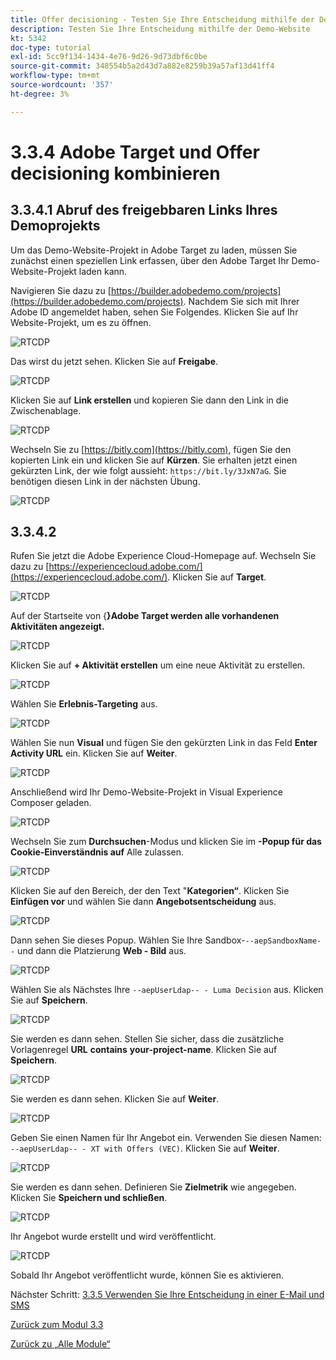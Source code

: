 ```yaml
---
title: Offer decisioning - Testen Sie Ihre Entscheidung mithilfe der Demo-Website
description: Testen Sie Ihre Entscheidung mithilfe der Demo-Website
kt: 5342
doc-type: tutorial
exl-id: 5cc9f134-1434-4e76-9d26-9d73dbf6c0be
source-git-commit: 348554b5a2d43d7a882e8259b39a57af13d41ff4
workflow-type: tm+mt
source-wordcount: '357'
ht-degree: 3%

---
```


# 3.3.4 Adobe Target und Offer decisioning kombinieren

## 3.3.4.1 Abruf des freigebbaren Links Ihres Demoprojekts

Um das Demo-Website-Projekt in Adobe Target zu laden, müssen Sie zunächst einen speziellen Link erfassen, über den Adobe Target Ihr Demo-Website-Projekt laden kann.

Navigieren Sie dazu zu [https://builder.adobedemo.com/projects](https://builder.adobedemo.com/projects). Nachdem Sie sich mit Ihrer Adobe ID angemeldet haben, sehen Sie Folgendes. Klicken Sie auf Ihr Website-Projekt, um es zu öffnen.

![RTCDP](./images/builder1.png)

Das wirst du jetzt sehen. Klicken Sie auf **Freigabe**.

![RTCDP](./images/builder2.png)

Klicken Sie auf **Link erstellen** und kopieren Sie dann den Link in die Zwischenablage.

![RTCDP](./images/builder3.png)

Wechseln Sie zu [https://bitly.com](https://bitly.com), fügen Sie den kopierten Link ein und klicken Sie auf **Kürzen**. Sie erhalten jetzt einen gekürzten Link, der wie folgt aussieht: `https://bit.ly/3JxN7aG`. Sie benötigen diesen Link in der nächsten Übung.

![RTCDP](./images/builder4.png)

## 3.3.4.2

Rufen Sie jetzt die Adobe Experience Cloud-Homepage auf. Wechseln Sie dazu zu [https://experiencecloud.adobe.com/](https://experiencecloud.adobe.com/). Klicken Sie auf **Target**.

![RTCDP](./../../../modules/rtcdp-b2c/module2.3/images/excl.png)

Auf der Startseite von {**}Adobe Target werden alle vorhandenen Aktivitäten angezeigt.**

![RTCDP](./../../../modules/rtcdp-b2c/module2.3/images/exclatov.png)

Klicken Sie auf **+ Aktivität erstellen** um eine neue Aktivität zu erstellen.

![RTCDP](./../../../modules/rtcdp-b2c/module2.3/images/exclatcr.png)

Wählen Sie **Erlebnis-Targeting** aus.

![RTCDP](./images/exclatcrxt.png)

Wählen Sie nun **Visual** und fügen Sie den gekürzten Link in das Feld **Enter Activity URL** ein. Klicken Sie auf **Weiter**.

![RTCDP](./images/exclatcrxt1.png)

Anschließend wird Ihr Demo-Website-Projekt in Visual Experience Composer geladen.

![RTCDP](./images/vec1.png)

Wechseln Sie zum **Durchsuchen**-Modus und klicken Sie im **-Popup für das Cookie-Einverständnis auf** Alle zulassen.

![RTCDP](./images/vec2.png)

Klicken Sie auf den Bereich, der den Text &quot;**Kategorien“**. Klicken Sie **Einfügen vor** und wählen Sie dann **Angebotsentscheidung** aus.

![RTCDP](./images/vec3.png)

Dann sehen Sie dieses Popup. Wählen Sie Ihre Sandbox-`--aepSandboxName--` und dann die Platzierung **Web - Bild** aus.

![RTCDP](./images/vec4.png)

Wählen Sie als Nächstes Ihre `--aepUserLdap-- - Luma Decision` aus. Klicken Sie auf **Speichern**.

![RTCDP](./images/vec5.png)

Sie werden es dann sehen. Stellen Sie sicher, dass die zusätzliche Vorlagenregel **URL** **contains** **your-project-name**. Klicken Sie auf **Speichern**.

![RTCDP](./images/vec6.png)

Sie werden es dann sehen. Klicken Sie auf **Weiter**.

![RTCDP](./images/vec7.png)

Geben Sie einen Namen für Ihr Angebot ein. Verwenden Sie diesen Namen: `--aepUserLdap-- - XT with Offers (VEC)`. Klicken Sie auf **Weiter**.

![RTCDP](./images/vec8.png)

Sie werden es dann sehen. Definieren Sie **Zielmetrik** wie angegeben. Klicken Sie **Speichern und schließen**.

![RTCDP](./images/vec9.png)

Ihr Angebot wurde erstellt und wird veröffentlicht.

![RTCDP](./images/vec10.png)

Sobald Ihr Angebot veröffentlicht wurde, können Sie es aktivieren.

Nächster Schritt: [3.3.5 Verwenden Sie Ihre Entscheidung in einer E-Mail und SMS](./ex5.md)

[Zurück zum Modul 3.3](./offer-decisioning.md)

[Zurück zu „Alle Module“](./../../../overview.md)
